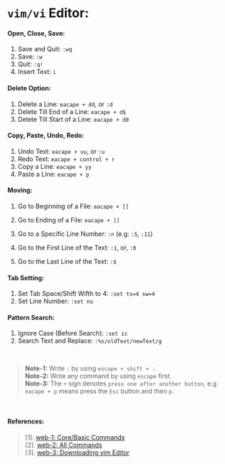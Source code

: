 # `vim/vi` Editor:

#### Open, Close, Save:
1. Save and Quit: `:wq`
1. Save: `:w`
1. Quit: `:q!`
1. Insert Text: `i`

#### Delete Option:
1. Delete a Line: `eacape + dd`, or `:d`
1. Delete Till End of a Line: `eacape + d$`
1. Delete Till Start of a Line: `eacape + d0`

#### Copy, Paste, Undo, Redo:
1. Undo Text: `eacape + uu`, or `:u`
1. Redo Text: `eacape + control + r`
1. Copy a Line: `eacape + yy`
1. Paste a Line: `eacape + p`

#### Moving:
1. Go to Beginning of a File: `eacape + [[`
1. Go to Ending of a File: `eacape + ]]`

1. Go to a Specific Line Number: `:n` (e.g: `:5`, `:11`)
1. Go to the First Line of the Text: `:1`, or, `:0`
1. Go to the Last Line of the Text: `:$`

#### Tab Setting:
1. Set Tab Space/Shift Wifth to 4: `:set ts=4 sw=4`
1. Set Line Number: `:set nu`

#### Pattern Search:
1. Ignore Case (Before Search): `:set ic`
1. Search Text and Replace: `:%s/oldText/newText/g`

&nbsp;

> **Note-1:** Write `:` by using `escape + shift + :`. <br/>
> **Note-2:** Write any command by using `escape` first. <br/>
> **Note-3:** The `+` sign denotes `press one after another button`, e.g. `eacape + p` means press the `Esc` button and then `p`. <br/>

&nbsp;

#### References:
> [1]. [web-1: Core/Basic Commands](https://linuxhandbook.com/basic-vim-commands/) <br/>
> [2]. [web-2: All Commands](https://www.keycdn.com/blog/vim-commands) <br/>
> [3]. [web-3: Downloading vim Editor](https://phoenixnap.com/kb/how-to-install-vim-ubuntu) <br/>
